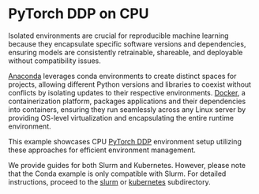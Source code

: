 # PyTorch DDP on CPU <!-- omit in toc -->

Isolated environments are crucial for reproducible machine learning because they encapsulate specific software versions and dependencies, ensuring models are consistently retrainable, shareable, and deployable without compatibility issues.

[Anaconda](https://www.anaconda.com/) leverages conda environments to create distinct spaces for projects, allowing different Python versions and libraries to coexist without conflicts by isolating updates to their respective environments. [Docker](https://www.docker.com/), a containerization platform, packages applications and their dependencies into containers, ensuring they run seamlessly across any Linux server by providing OS-level virtualization and encapsulating the entire runtime environment.

This example showcases CPU [PyTorch DDP](https://pytorch.org/tutorials/beginner/ddp_series_theory.html) environment setup utilizing these approaches for efficient environment management.

 We provide guides for both Slurm and Kubernetes. However, please note that the Conda example is only compatible with Slurm. For detailed instructions, proceed to the [slurm](slurm) or [kubernetes](kubernetes) subdirectory.
